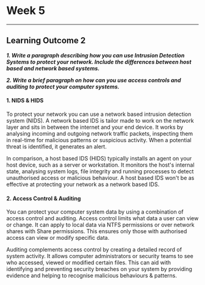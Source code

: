 # Week 5
___
## Learning Outcome 2

**_1. Write a paragraph describing how you can use Intrusion Detection Systems to protect your network.  Include the differences between host based and network based systems._**

**_2. Write a brief paragraph on how can you use access controls and auditing to protect your  computer systems._**

#### 1. NIDS & HIDS

 To protect your network you can use a network based intrusion detection system (NIDS). A network based IDS is tailor made to work on the network layer and sits in between the internet and your end device. It works by analysing incoming and outgoing network traffic packets, inspecting them in real-time for malicious patterns or suspicious activity. When a potential threat is identified, it generates an alert.

 In comparison, a host based IDS (HIDS) typically installs an agent on your host device, such as a server or workstation. It monitors the host's internal state, analysing system logs, file integrity and running processes to detect unauthorised access or malicious behaviour. A host based IDS won't be as effective at protecting your network as a network based IDS.

#### 2. Access Control & Auditing

You can protect your computer system data by using a combination of access control and auditing. Access control limits what data a user can view or change. It can apply to local data via NTFS permissions or over network shares with Share permissions. This ensures only those with authorised access can view or modify specific data.

Auditing complements access control by creating a detailed record of system activity. It allows computer administrators or security teams to see who accessed, viewed or modified certain files. This can aid with identifying and preventing security breaches on your system by providing evidence and helping to recognise malicious behaviours & patterns.


